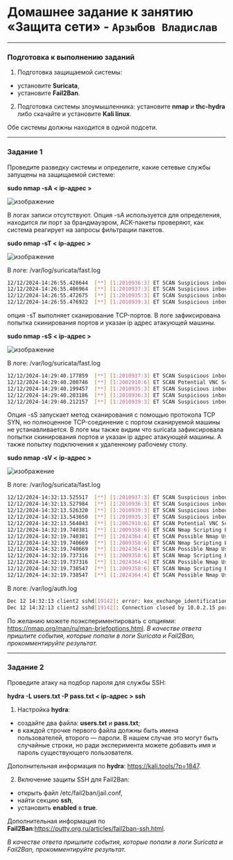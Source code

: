 # Домашнее задание к занятию «Защита сети» - `Арзыбов Владислав`


------

### Подготовка к выполнению заданий

1. Подготовка защищаемой системы:

- установите **Suricata**,
- установите **Fail2Ban**.

2. Подготовка системы злоумышленника: установите **nmap** и **thc-hydra** либо скачайте и установите **Kali linux**.

Обе системы должны находится в одной подсети.

------

### Задание 1

Проведите разведку системы и определите, какие сетевые службы запущены на защищаемой системе:

**sudo nmap -sA < ip-адрес >**

![изображение](https://github.com/user-attachments/assets/cb1a5244-5a48-4a79-8ab7-71899600d7a3)

В логах записи отсутствуют.
Опция -sA используется для определения, находится ли порт за брандмауэром, ACK-пакеты проверяют, как система реагирует на запросы фильтрации пакетов.


**sudo nmap -sT < ip-адрес >**

![изображение](https://github.com/user-attachments/assets/2a9cb7d4-1226-4941-b864-b2f911510c3e)

В логе: /var/log/suricata/fast.log

```bash
12/12/2024-14:26:55.428644  [**] [1:2010936:3] ET SCAN Suspicious inbound to Oracle SQL port 1521 [**] [Classification: Potentially Bad Traffic] [Priority: 2] {TCP} 10.0.2.15:52588 -> 10.0.2.5:1521
12/12/2024-14:26:55.406964  [**] [1:2010937:3] ET SCAN Suspicious inbound to mySQL port 3306 [**] [Classification: Potentially Bad Traffic] [Priority: 2] {TCP} 10.0.2.15:33298 -> 10.0.2.5:3306
12/12/2024-14:26:55.472675  [**] [1:2010935:3] ET SCAN Suspicious inbound to MSSQL port 1433 [**] [Classification: Potentially Bad Traffic] [Priority: 2] {TCP} 10.0.2.15:43818 -> 10.0.2.5:1433
12/12/2024-14:26:55.476922  [**] [1:2010939:3] ET SCAN Suspicious inbound to PostgreSQL port 5432 [**] [Classification: Potentially Bad Traffic] [Priority: 2] {TCP} 10.0.2.15:38858 -> 10.0.2.5:5432
```

опция -sT выполняет сканирование TCP-портов. В логе зафиксирована попытка скинирования портов и указан ip адрес атакующей машины.

**sudo nmap -sS < ip-адрес >**

![изображение](https://github.com/user-attachments/assets/b7ccc083-e82f-4104-8767-32ba8c3b7505)

В логе: /var/log/suricata/fast.log

```bash
12/12/2024-14:29:40.177859  [**] [1:2010937:3] ET SCAN Suspicious inbound to mySQL port 3306 [**] [Classification: Potentially Bad Traffic] [Priority: 2] {TCP} 10.0.2.15:61631 -> 10.0.2.5:3306
12/12/2024-14:29:40.200746  [**] [1:2002910:6] ET SCAN Potential VNC Scan 5800-5820 [**] [Classification: Attempted Information Leak] [Priority: 2] {TCP} 10.0.2.15:61631 -> 10.0.2.5:5801
12/12/2024-14:29:40.199457  [**] [1:2010935:3] ET SCAN Suspicious inbound to MSSQL port 1433 [**] [Classification: Potentially Bad Traffic] [Priority: 2] {TCP} 10.0.2.15:61631 -> 10.0.2.5:1433
12/12/2024-14:29:40.203186  [**] [1:2010936:3] ET SCAN Suspicious inbound to Oracle SQL port 1521 [**] [Classification: Potentially Bad Traffic] [Priority: 2] {TCP} 10.0.2.15:61631 -> 10.0.2.5:1521
12/12/2024-14:29:40.212157  [**] [1:2010939:3] ET SCAN Suspicious inbound to PostgreSQL port 5432 [**] [Classification: Potentially Bad Traffic] [Priority: 2] {TCP} 10.0.2.15:61631 -> 10.0.2.5:5432
```

Опция -sS запускает метод сканирования с помощью протокола TCP SYN, но полноценное TCP-соединение с портом сканируемой машины не устанавливается. В логе мы также видим что suricata зафиксировала попытки скинирования портов и указан ip адрес атакующей машины. А также попытку подключения к удаленному рабочему столу.


**sudo nmap -sV < ip-адрес >**

![изображение](https://github.com/user-attachments/assets/732e8b73-1d7f-473f-9919-e01670adf8cf)

В логе: /var/log/suricata/fast.log

```bash
12/12/2024-14:32:13.525517  [**] [1:2010937:3] ET SCAN Suspicious inbound to mySQL port 3306 [**] [Classification: Potentially Bad Traffic] [Priority: 2] {TCP} 10.0.2.15:51967 -> 10.0.2.5:3306
12/12/2024-14:32:13.527984  [**] [1:2010936:3] ET SCAN Suspicious inbound to Oracle SQL port 1521 [**] [Classification: Potentially Bad Traffic] [Priority: 2] {TCP} 10.0.2.15:51967 -> 10.0.2.5:1521
12/12/2024-14:32:13.526320  [**] [1:2010939:3] ET SCAN Suspicious inbound to PostgreSQL port 5432 [**] [Classification: Potentially Bad Traffic] [Priority: 2] {TCP} 10.0.2.15:51967 -> 10.0.2.5:5432
12/12/2024-14:32:13.543650  [**] [1:2010935:3] ET SCAN Suspicious inbound to MSSQL port 1433 [**] [Classification: Potentially Bad Traffic] [Priority: 2] {TCP} 10.0.2.15:51967 -> 10.0.2.5:1433
12/12/2024-14:32:13.564043  [**] [1:2002910:6] ET SCAN Potential VNC Scan 5800-5820 [**] [Classification: Attempted Information Leak] [Priority: 2] {TCP} 10.0.2.15:51967 -> 10.0.2.5:5801
12/12/2024-14:32:19.740381  [**] [1:2009358:6] ET SCAN Nmap Scripting Engine User-Agent Detected (Nmap Scripting Engine) [**] [Classification: Web Application Attack] [Priority: 1] {TCP} 10.0.2.15:51560 -> 10.0.2.5:80
12/12/2024-14:32:19.740381  [**] [1:2024364:4] ET SCAN Possible Nmap User-Agent Observed [**] [Classification: Web Application Attack] [Priority: 1] {TCP} 10.0.2.15:51560 -> 10.0.2.5:80
12/12/2024-14:32:19.740669  [**] [1:2009358:6] ET SCAN Nmap Scripting Engine User-Agent Detected (Nmap Scripting Engine) [**] [Classification: Web Application Attack] [Priority: 1] {TCP} 10.0.2.15:51572 -> 10.0.2.5:80
12/12/2024-14:32:19.740669  [**] [1:2024364:4] ET SCAN Possible Nmap User-Agent Observed [**] [Classification: Web Application Attack] [Priority: 1] {TCP} 10.0.2.15:51572 -> 10.0.2.5:80
12/12/2024-14:32:19.737316  [**] [1:2009358:6] ET SCAN Nmap Scripting Engine User-Agent Detected (Nmap Scripting Engine) [**] [Classification: Web Application Attack] [Priority: 1] {TCP} 10.0.2.15:51532 -> 10.0.2.5:80
12/12/2024-14:32:19.737316  [**] [1:2024364:4] ET SCAN Possible Nmap User-Agent Observed [**] [Classification: Web Application Attack] [Priority: 1] {TCP} 10.0.2.15:51532 -> 10.0.2.5:80
12/12/2024-14:32:19.738547  [**] [1:2009358:6] ET SCAN Nmap Scripting Engine User-Agent Detected (Nmap Scripting Engine) [**] [Classification: Web Application Attack] [Priority: 1] {TCP} 10.0.2.15:51558 -> 10.0.2.5:80
12/12/2024-14:32:19.738547  [**] [1:2024364:4] ET SCAN Possible Nmap User-Agent Observed [**] [Classification: Web Application Attack] [Priority: 1] {TCP} 10.0.2.15:51558 -> 10.0.2.5:80
```

В логе: /var/log/auth.log

```bash
Dec 12 14:32:13 client2 sshd[19142]: error: kex_exchange_identification: Connection closed by remote host
Dec 12 14:32:13 client2 sshd[19142]: Connection closed by 10.0.2.15 port 38422
```


По желанию можете поэкспериментировать с опциями: https://nmap.org/man/ru/man-briefoptions.html.
*В качестве ответа пришлите события, которые попали в логи Suricata и Fail2Ban, прокомментируйте результат.*



------

### Задание 2

Проведите атаку на подбор пароля для службы SSH:

**hydra -L users.txt -P pass.txt < ip-адрес > ssh**

1. Настройка **hydra**: 
 
 - создайте два файла: **users.txt** и **pass.txt**;
 - в каждой строчке первого файла должны быть имена пользователей, второго — пароли. В нашем случае это могут быть случайные строки, но ради эксперимента можете добавить имя и пароль существующего пользователя.

Дополнительная информация по **hydra**: https://kali.tools/?p=1847.

2. Включение защиты SSH для Fail2Ban:

-  открыть файл /etc/fail2ban/jail.conf,
-  найти секцию **ssh**,
-  установить **enabled**  в **true**.

Дополнительная информация по **Fail2Ban**:https://putty.org.ru/articles/fail2ban-ssh.html.



*В качестве ответа пришлите события, которые попали в логи Suricata и Fail2Ban, прокомментируйте результат.*
